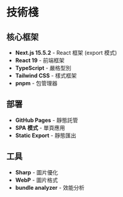 # 技術棧

## 核心框架
- **Next.js 15.5.2** - React 框架 (export 模式)
- **React 19** - 前端框架
- **TypeScript** - 嚴格型別
- **Tailwind CSS** - 樣式框架
- **pnpm** - 包管理器

## 部署
- **GitHub Pages** - 靜態託管
- **SPA 模式** - 單頁應用
- **Static Export** - 靜態匯出

## 工具
- **Sharp** - 圖片優化
- **WebP** - 圖片格式
- **bundle analyzer** - 效能分析